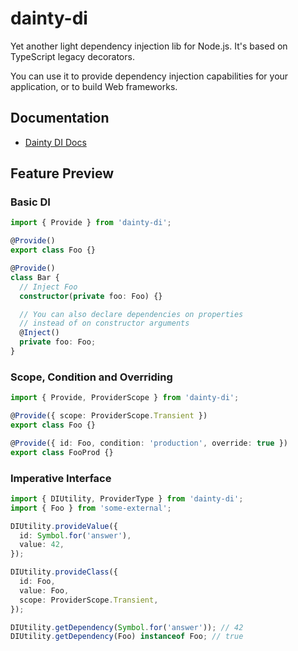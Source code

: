 # dainty-di

Yet another light dependency injection lib for Node.js. It's based on TypeScript legacy decorators.

You can use it to provide dependency injection capabilities for your application, or to build Web frameworks.

## Documentation

- [Dainty DI Docs](https://dreamerblue.github.io/dainty-di/)

## Feature Preview

### Basic DI

```typescript
import { Provide } from 'dainty-di';

@Provide()
export class Foo {}

@Provide()
class Bar {
  // Inject Foo
  constructor(private foo: Foo) {}

  // You can also declare dependencies on properties
  // instead of on constructor arguments
  @Inject()
  private foo: Foo;
}
```

### Scope, Condition and Overriding

```typescript
import { Provide, ProviderScope } from 'dainty-di';

@Provide({ scope: ProviderScope.Transient })
export class Foo {}

@Provide({ id: Foo, condition: 'production', override: true })
export class FooProd {}
```

### Imperative Interface

```typescript
import { DIUtility, ProviderType } from 'dainty-di';
import { Foo } from 'some-external';

DIUtility.provideValue({
  id: Symbol.for('answer'),
  value: 42,
});

DIUtility.provideClass({
  id: Foo,
  value: Foo,
  scope: ProviderScope.Transient,
});

DIUtility.getDependency(Symbol.for('answer')); // 42
DIUtility.getDependency(Foo) instanceof Foo; // true
```
